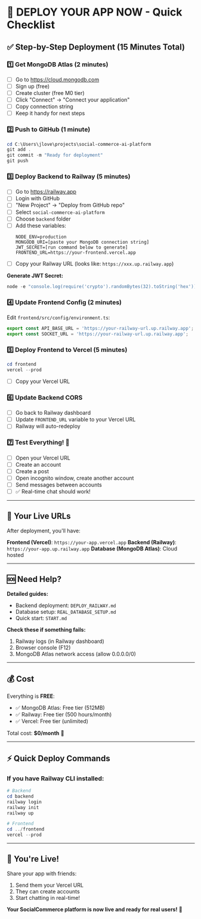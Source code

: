 # 🚀 DEPLOY YOUR APP NOW - Quick Checklist

## ✅ Step-by-Step Deployment (15 Minutes Total)

### 1️⃣ Get MongoDB Atlas (2 minutes)
- [ ] Go to https://cloud.mongodb.com
- [ ] Sign up (free)
- [ ] Create cluster (free M0 tier)
- [ ] Click "Connect" → "Connect your application"
- [ ] Copy connection string
- [ ] Keep it handy for next steps

### 2️⃣ Push to GitHub (1 minute)
```powershell
cd C:\Users\jlove\projects\social-commerce-ai-platform
git add .
git commit -m "Ready for deployment"
git push
```

### 3️⃣ Deploy Backend to Railway (5 minutes)
- [ ] Go to https://railway.app
- [ ] Login with GitHub
- [ ] "New Project" → "Deploy from GitHub repo"
- [ ] Select `social-commerce-ai-platform`
- [ ] Choose `backend` folder
- [ ] Add these variables:
  ```
  NODE_ENV=production
  MONGODB_URI=[paste your MongoDB connection string]
  JWT_SECRET=[run command below to generate]
  FRONTEND_URL=https://your-frontend.vercel.app
  ```
- [ ] Copy your Railway URL (looks like: `https://xxx.up.railway.app`)

**Generate JWT Secret:**
```powershell
node -e "console.log(require('crypto').randomBytes(32).toString('hex'))"
```

### 4️⃣ Update Frontend Config (2 minutes)
Edit `frontend/src/config/environment.ts`:
```typescript
export const API_BASE_URL = 'https://your-railway-url.up.railway.app';
export const SOCKET_URL = 'https://your-railway-url.up.railway.app';
```

### 5️⃣ Deploy Frontend to Vercel (5 minutes)
```powershell
cd frontend
vercel --prod
```
- [ ] Copy your Vercel URL

### 6️⃣ Update Backend CORS
- [ ] Go back to Railway dashboard
- [ ] Update `FRONTEND_URL` variable to your Vercel URL
- [ ] Railway will auto-redeploy

### 7️⃣ Test Everything! 🎉
- [ ] Open your Vercel URL
- [ ] Create an account
- [ ] Create a post
- [ ] Open incognito window, create another account
- [ ] Send messages between accounts
- [ ] ✅ Real-time chat should work!

---

## 🎯 Your Live URLs

After deployment, you'll have:

**Frontend (Vercel)**: `https://your-app.vercel.app`
**Backend (Railway)**: `https://your-app.up.railway.app`
**Database (MongoDB Atlas)**: Cloud hosted

---

## 🆘 Need Help?

**Detailed guides:**
- Backend deployment: `DEPLOY_RAILWAY.md`
- Database setup: `REAL_DATABASE_SETUP.md`
- Quick start: `START.md`

**Check these if something fails:**
1. Railway logs (in Railway dashboard)
2. Browser console (F12)
3. MongoDB Atlas network access (allow 0.0.0.0/0)

---

## 💰 Cost

Everything is **FREE**:
- ✅ MongoDB Atlas: Free tier (512MB)
- ✅ Railway: Free tier (500 hours/month)
- ✅ Vercel: Free tier (unlimited)

Total cost: **$0/month** 🎉

---

## ⚡ Quick Deploy Commands

### If you have Railway CLI installed:
```powershell
# Backend
cd backend
railway login
railway init
railway up

# Frontend
cd ../frontend
vercel --prod
```

---

## 🎉 You're Live!

Share your app with friends:
1. Send them your Vercel URL
2. They can create accounts
3. Start chatting in real-time!

**Your SocialCommerce platform is now live and ready for real users!** 🚀
